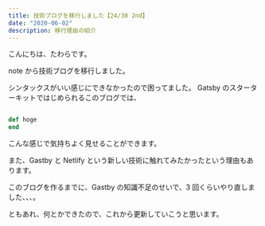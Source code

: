 ```yaml
---
title: 技術ブログを移行しました【24/30 2nd】
date: "2020-06-02"
description: 移行理由の紹介
---
```


こんにちは、たわらです。

note から技術ブログを移行しました。

シンタックスがいい感じにできなかったので困ってました。
Gatsby のスターターキットではじめられるこのブログでは、

```ruby

def hoge
end

```

こんな感じで気持ちよく見せることができます。

また、Gastby と Netlify という新しい技術に触れてみたかったという理由もあります。

このブログを作るまでに、Gastby の知識不足のせいで、3 回くらいやり直しました、、、。

ともあれ、何とかできたので、これから更新していこうと思います。
